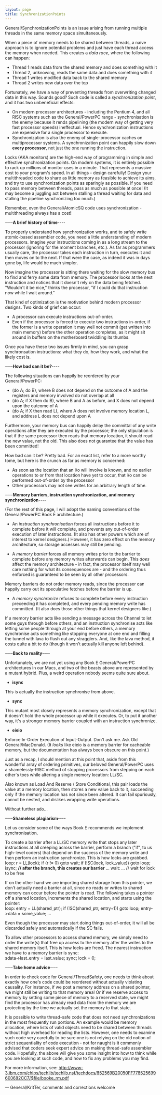 ```yaml
---
layout: page
title: SynchronizationPoints
---
```


General/SynchronizationPoints is an issue arising from running multiple threads in the same memory space simultaneously.

When a piece of memory needs to be shared between threads, a naive approach is to ignore potential problems and just have each thread access the memory when needed. This creates a *data race*, where the following can happen: 
* Thread 1 reads data from the shared memory and does something with it
* Thread 2, unknowing, reads the same data and does something with it
* Thread 1 writes modified data back to the shared memory
* Thread 2 writes new data over the top


Fortunately, we have a way of preventing threads from overwriting changed data in this way. Sounds good? Such code is called a *synchronization point*, and it has two unbeneficial effects: 
* On modern processor architectures - including the Pentium 4, and all RISC systems such as the General/PowerPC range - synchronisation is the enemy because it rends pipelining (the modern way of getting very fast processor speeds) ineffectual. Hence synchronization instructions are expensive for a single processor to execute.
* Synchronization is also the enemy of single-processor caches on multiprocessor systems. A synchronization point can happily slow down **every processor**, not just the one running the instruction.


Locks (AKA monitors) are the high-end way of programming in simple and effective synchronization points. On modern systems, it is entirely possible to rack up millions of monitor uses in a minute. That represents a massive cost to your program's speed. In all things - design carefully! Design your multithreaded code to share as little memory as feasible to achieve its aims, and try to use synchronization points as sparingly as possible. If you need to pass memory between threads, pass as much as possible at once! (It may become a juggling act between stalling a thread waiting for data and stalling the pipeline synchronizing too much.)

Remember, even the General/AtomicSQ code uses synchronization - multithreading always has a cost!

----**A brief history of time**----

To properly understand how synchronization works, and to safely write atomic-based assembler code, you need a little understanding of modern processors. Imagine your instructions coming in as a long stream to the processor (ignoring for the moment branches, etc.). As far as programmers usually care, the processor takes each instruction in turn, executes it and then moves on to the next. If that were the case, as indeed it was in days gone by, life would be much simpler.

Now imagine the processor is sitting there waiting for the slow memory bus to find and ferry some data from memory. The processor looks at the next instruction and notices that it doesn't rely on the data being fetched. "Wouldn't it be nice," thinks the processor, "if I could do that instruction now while I wait around."

That kind of optimization is the motivation behind modern processor designs. Two kinds of grief can occur: 
* A processor can execute instructions out-of-order.
* Even if the processor is forced to execute two instructions in-order, if the former is a write operation it may well not commit (get written into main memory) before the other operation completes, as it might sit around in buffers on the motherboard twiddling its thumbs.

Once you have these two issues firmly in mind, you can grasp synchronsation instructions: what they do, how they work, and what the likely cost is.

----**How bad can it be?**----

The following situations can happily be reordered by your General/PowerPC: 
* (do A; do B), where B does not depend on the outcome of A and the registers and memory involved do not overlap at all
* (do A; if X then do B), where B and A as before, and X does not depend upon the outcome of A
* (do A; if X then read L), where A does not involve memory location L, and address L does not depend upon A


Furthermore, your memory bus can happily delay the committal of any write operations after they are executed by the processor; the only stipulation is that if the same processor then reads that memory location, it should read the new value, not the old. This also does not guarantee that the value has been committed!

How bad can it be? Pretty bad. For an exact list, refer to a more worthy tome, but here is the crunch as far as memory is concerned: 
* As soon as the location that an i/o will involve is known, and no earlier operations to or from that location have yet to occur, that i/o can be performed out-of-order by the processor
* Other processors may not see writes for an arbitrary length of time.


----**Memory barriers, instruction synchronization, and memory synchronization**----

(For the rest of this page, I will adopt the naming conventions of the General/PowerPC Book E architecture.)


* An *instruction synchronisation* forces all instructions before it to complete before it will complete, and prevents any out-of-order execution of later instructions. (It also has other powers which are of  interest to kernel designers.) However, it has zero effect on the memory architecture, so storage accesses may still be pending.

* A *memory barrier* forces all memory writes prior to the barrier to complete before any memory writes afterwards can begin. This *does* affect the memory architecture - in fact, the processor itself may well care nothing for what its consequences are - and the ordering thus enforced is guaranteed to be seen by all other processors.

Memory barriers do not order memory reads, since the processor can happily carry out its speculative fetches before the barrier is up.

* A *memory synchronize* refuses to complete before every instruction preceeding it has completed, and every pending memory write has committed. (It also does those other things that kernel designers like.)

If a memory barrier acts like sending a message across the Channel to let some guys through before others, and an instruction synchronise acts like letting some people through at your end before others, a memory synchronise acts something like stopping everyone at one end and filling the tunnel with lava to flush out any stragglers. And, like the lava method, it costs quite a bit to do (though it won't actually kill anyone left behind).


----**Back to reality**----

Unfortunately, we are not yet using any Book E General/PowerPC architectures in our Macs, and two of the beasts above are represented by a mutant hybrid. Plus, a weird operation nobody seems quite sure about.


* **isync**

This is actually the instruction synchronise from above.

* **sync**

This mutant most closely represents a memory synchronization, except that it doesn't hold the whole processor up while it executes. Or, to put it another way, it's a stronger memory barrier coupled with an instruction synchronize.

* **eieio**

Enforce In-Order Execution of Input-Output. Don't ask me. Ask Old General/MacDonald. (It *looks* like eieio is a memory barrier for cacheable memory, but the documentation has always been obscure on this point.)


Just as a recap, I should mention at this point that, aside from this wonderful array of ordering primitives, our beloved General/PowerPC uses a shamelessly-RISC method of stopping processors from stepping on each other's toes while altering a single memory location: LL/SC.

Also known as Load And Reserve / Store Conditional, this pair loads the value at a memory location, then stores a new value back to it, succeeding only if the memory location has not since been altered. It can fail spuriously, cannot be nested, and dislikes wrapping write operations.

Without further ado...

----**Shameless plagiarism**----

Let us consider some of the ways Book E recommends we implement synchronisation.

To create a barrier after a LL/SC memory write that stops any later instructions at all creeping across the barrier, perform a branch ("if", to us high-level coders) that depend on the success of the memory write and then perform an instruction synchronize. This is how locks are grabbed.     
loop: r = LL(lock);
      if (r != 0) goto wait;
      if (!SC(lock, lock_value)) goto loop;
      isync; **// after the branch, this creates our barrier**
      ...
wait: ... // wait for lock to be free


If on the other hand we are importing shared storage from this pointer, we don't actually need a barrier at all, since no reads or writes to shared memory can occur before the pointer is read. The following takes a pointer off a shared location, increments the shared location, and starts using the pointer:     
loop: entry = LL(shared_ptr);
      if (!SC(shared_ptr, entry+1)) goto loop;
      entry->data = some_value;
      ...

Even though the processor may start doing things out-of-order, it will all be discarded safely and automatically if the SC fails.

To allow other processors to access shared memory, we simply need to order the write(s) that free up access to the memory after the writes to the shared memory itself. This is how locks are freed. The nearest instruction we have to a memory barrier is sync:     
sdata->last_entry = last_value;
sync;
lock = 0;


----**Take home advice**----

In order to check code for General/ThreadSafety, one needs to think about exactly how one's code could be reordered without actually violating causality. For instance, if we post a memory address on a shared pointer, we might still be writing to that memory area! Or if we reserve access to memory by setting some piece of memory to a reserved state, we might find the processor has already read data from the memory we are protecting by the time we actually set the memory to that state.

It is possible to write thread-safe code that does not need synchronizations in the most frequently run portions. An example would be memory allocation, where lists of valid objects need to be shared between threads without high overhead for reading the lists. However, one needs to examine such code very carefully to be sure one is not relying on the old notion of strict sequentiality of code execution - not for naught is it commonly advised that coders seek expert advice on making thread-safe assembler code. Hopefully, the above will give you some insight into how to think while you are looking at such code, and how to fix any problems you may find.

For more information, see: http://www-3.ibm.com/chips/techlib/techlib.nsf/techdocs/852569B20050FF778525699600682CC7/$file/booke_rm.pdf

-- General/KritTer, comments and corrections welcome

